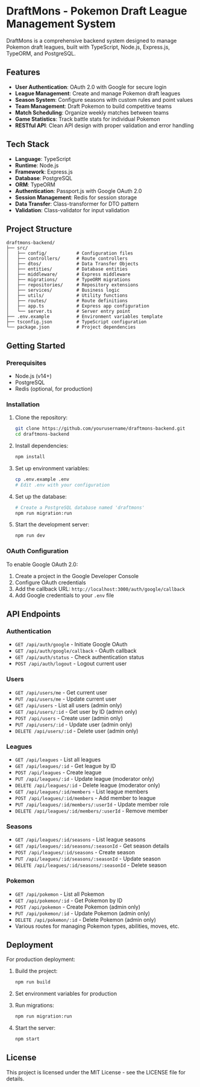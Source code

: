 # DraftMons - Pokemon Draft League Management System

DraftMons is a comprehensive backend system designed to manage Pokemon draft leagues, built with TypeScript, Node.js, Express.js, TypeORM, and PostgreSQL.

## Features

- **User Authentication**: OAuth 2.0 with Google for secure login
- **League Management**: Create and manage Pokemon draft leagues
- **Season System**: Configure seasons with custom rules and point values
- **Team Management**: Draft Pokemon to build competitive teams
- **Match Scheduling**: Organize weekly matches between teams
- **Game Statistics**: Track battle stats for individual Pokemon
- **RESTful API**: Clean API design with proper validation and error handling

## Tech Stack

- **Language**: TypeScript
- **Runtime**: Node.js
- **Framework**: Express.js
- **Database**: PostgreSQL
- **ORM**: TypeORM
- **Authentication**: Passport.js with Google OAuth 2.0
- **Session Management**: Redis for session storage
- **Data Transfer**: Class-transformer for DTO pattern
- **Validation**: Class-validator for input validation

## Project Structure

```
draftmons-backend/
├── src/
│   ├── config/           # Configuration files
│   ├── controllers/      # Route controllers
│   ├── dtos/             # Data Transfer Objects
│   ├── entities/         # Database entities
│   ├── middleware/       # Express middleware
│   ├── migrations/       # TypeORM migrations
│   ├── repositories/     # Repository extensions
│   ├── services/         # Business logic
│   ├── utils/            # Utility functions
│   ├── routes/           # Route definitions
│   ├── app.ts            # Express app configuration
│   └── server.ts         # Server entry point
├── .env.example          # Environment variables template
├── tsconfig.json         # TypeScript configuration
└── package.json          # Project dependencies
```

## Getting Started

### Prerequisites

- Node.js (v14+)
- PostgreSQL
- Redis (optional, for production)

### Installation

1. Clone the repository:
   ```bash
   git clone https://github.com/yourusername/draftmons-backend.git
   cd draftmons-backend
   ```

2. Install dependencies:
   ```bash
   npm install
   ```

3. Set up environment variables:
   ```bash
   cp .env.example .env
   # Edit .env with your configuration
   ```

4. Set up the database:
   ```bash
   # Create a PostgreSQL database named 'draftmons'
   npm run migration:run
   ```

5. Start the development server:
   ```bash
   npm run dev
   ```

### OAuth Configuration

To enable Google OAuth 2.0:

1. Create a project in the Google Developer Console
2. Configure OAuth credentials
3. Add the callback URL: `http://localhost:3000/auth/google/callback`
4. Add Google credentials to your `.env` file

## API Endpoints

### Authentication
- `GET /api/auth/google` - Initiate Google OAuth
- `GET /api/auth/google/callback` - OAuth callback
- `GET /api/auth/status` - Check authentication status
- `POST /api/auth/logout` - Logout current user

### Users
- `GET /api/users/me` - Get current user
- `PUT /api/users/me` - Update current user
- `GET /api/users` - List all users (admin only)
- `GET /api/users/:id` - Get user by ID (admin only)
- `POST /api/users` - Create user (admin only)
- `PUT /api/users/:id` - Update user (admin only)
- `DELETE /api/users/:id` - Delete user (admin only)

### Leagues
- `GET /api/leagues` - List all leagues
- `GET /api/leagues/:id` - Get league by ID
- `POST /api/leagues` - Create league
- `PUT /api/leagues/:id` - Update league (moderator only)
- `DELETE /api/leagues/:id` - Delete league (moderator only)
- `GET /api/leagues/:id/members` - List league members
- `POST /api/leagues/:id/members` - Add member to league
- `PUT /api/leagues/:id/members/:userId` - Update member role
- `DELETE /api/leagues/:id/members/:userId` - Remove member

### Seasons
- `GET /api/leagues/:id/seasons` - List league seasons
- `GET /api/leagues/:id/seasons/:seasonId` - Get season details
- `POST /api/leagues/:id/seasons` - Create season
- `PUT /api/leagues/:id/seasons/:seasonId` - Update season
- `DELETE /api/leagues/:id/seasons/:seasonId` - Delete season

### Pokemon
- `GET /api/pokemon` - List all Pokemon
- `GET /api/pokemon/:id` - Get Pokemon by ID
- `POST /api/pokemon` - Create Pokemon (admin only)
- `PUT /api/pokemon/:id` - Update Pokemon (admin only)
- `DELETE /api/pokemon/:id` - Delete Pokemon (admin only)
- Various routes for managing Pokemon types, abilities, moves, etc.

## Deployment

For production deployment:

1. Build the project:
   ```bash
   npm run build
   ```

2. Set environment variables for production
3. Run migrations:
   ```bash
   npm run migration:run
   ```

4. Start the server:
   ```bash
   npm start
   ```

## License

This project is licensed under the MIT License - see the LICENSE file for details.
